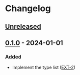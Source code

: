# Changelog

## [Unreleased]

## [0.1.0] - 2024-01-01

### Added

- Implement the type list ([EXT-2](https://github.com/isnullxbh/ext/issues/2))

[unreleased]: https://github.com/isnullxbh/ext/compare/v0.1.0...HEAD
[0.1.0]: https://github.com/isnullxbh/ext/releases/tag/v0.1.0
